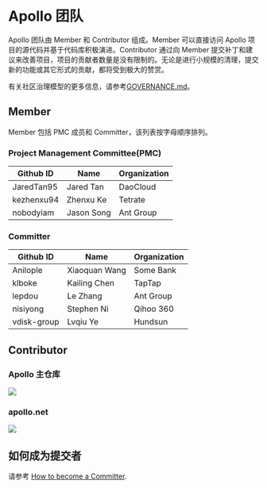 # Apollo 团队

Apollo 团队由 Member 和 Contributor 组成。Member 可以直接访问 Apollo 项目的源代码并基于代码库积极演进。Contributor 通过向 Member 提交补丁和建议来改善项目，项目的贡献者数量是没有限制的。无论是进行小规模的清理，提交新的功能或其它形式的贡献，都将受到极大的赞赏。

有关社区治理模型的更多信息，请参考[GOVERNANCE.md](https://github.com/ctripcorp/apollo/blob/master/GOVERNANCE.md)。

## Member

Member 包括 PMC 成员和 Committer，该列表按字母顺序排列。

### Project Management Committee(PMC)

| Github ID  | Name       | Organization |
| ---------- | ---------- | ------------ |
| JaredTan95 | Jared Tan  | DaoCloud     |
| kezhenxu94 | Zhenxu Ke  | Tetrate      |
| nobodyiam  | Jason Song | Ant Group    |

### Committer
| Github ID   | Name          | Organization |
| ----------- | ------------- | ------------ |
| Anilople    | Xiaoquan Wang | Some Bank    |
| klboke      | Kailing Chen  | TapTap       |
| lepdou      | Le Zhang      | Ant Group    |
| nisiyong    | Stephen Ni    | Qihoo 360    |
| vdisk-group | Lvqiu Ye      | Hundsun      |

## Contributor

### Apollo 主仓库

<a href="https://github.com/ctripcorp/apollo/graphs/contributors"><img src="https://opencollective.com/apollo/contributors.svg?width=880&button=false" /></a>

### apollo.net

<a href="https://github.com/ctripcorp/apollo.net/graphs/contributors"><img src="https://opencollective.com/apollonet/contributors.svg?width=880&button=false" /></a>

## **如何成为提交者**

请参考 [How to become a Committer](https://github.com/ctripcorp/apollo/blob/master/GOVERNANCE.md#how-to-become-a-committer).

